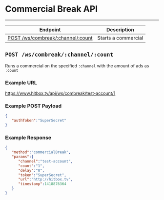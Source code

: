 # Commercial Break API
***

| Endpoint | Description |
| ---- | --------------- |
| [POST /ws/combreak/:channel/:count](/channel/combreak.md#post-combreakchannelcount) | Starts a commercial |

## `POST /ws/combreak/:channel/:count`

Runs a commercial on the specified `:channel` with the amount of ads as `:count`

### Example URL

https://www.hitbox.tv/api/ws/combreak/test-account/1

### Example POST Payload

```json
{
   "authToken":"SuperSecret"
}
```

### Example Response 

```json
{
   "method":"commercialBreak",
   "params":{
      "channel":"test-account",
      "count":"1",
      "delay":"0",
      "token":"SuperSecret",
      "url":"http://hitbox.tv",
      "timestamp":1418876364
   }
}
```
